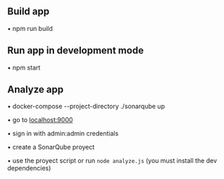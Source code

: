 ## Build app

• npm run build

## Run app in development mode

• npm start

## Analyze app

• docker-compose --project-directory ./sonarqube up

• go to [localhost:9000](localhost:9000)

• sign in with admin:admin credentials

• create a SonarQube proyect

• use the proyect script or run `node analyze.js` (you must install the dev dependencies)